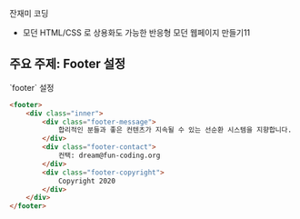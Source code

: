 잔재미 코딩
- 모던 HTML/CSS 로 상용화도 가능한 반응형 모던 웹페이지 만들기11


## 주요 주제: Footer 설정


<html 태그> `footer` 설정

```html
<footer>
	<div class="inner">
		<div class="footer-message">
			합리적인 분들과 좋은 컨텐츠가 지속될 수 있는 선순환 시스템을 지향합니다.
		</div>
		<div class="footer-contact">
			컨택: dream@fun-coding.org
		</div>
		<div class="footer-copyright">
			Copyright 2020
		</div>
	</div>
</footer>
```